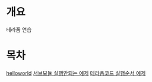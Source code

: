 # 개요
테라폼 연습

# 목차
[helloworld](./helloworld/)
[서브모듈 실행안되는 예제](./ignore_submodule/)
[테라폼코드 실행순서 예제](./dependency/)
